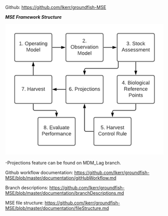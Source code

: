 Github: https://github.com/lkerr/groundfish-MSE

***MSE Framework Structure***

![MSEFramework](images/MSEFramework.png)

-Projections feature can be found on MDM_Lag branch. 

Github workflow documentation: https://github.com/lkerr/groundfish-MSE/blob/master/documentation/gitHubWorkflow.md

Branch descriptions: https://github.com/lkerr/groundfish-MSE/blob/master/documentation/branchDescriptions.md

MSE file structure: https://github.com/lkerr/groundfish-MSE/blob/master/documentation/fileStructure.md
